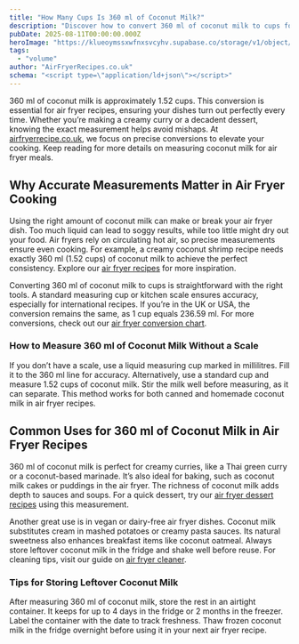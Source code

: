 ```yaml
---
title: "How Many Cups Is 360 ml of Coconut Milk?"
description: "Discover how to convert 360 ml of coconut milk to cups for perfect air fryer recipes every time. Get precise measurements now!"
pubDate: 2025-08-11T00:00:00.000Z
heroImage: "https://klueoymssxwfnxsvcyhv.supabase.co/storage/v1/object/public/md/how-many-cups-is-360-ml-of-coconut-milk-59e0da59.webp"
tags:
  - "volume"
author: "AirFryerRecipes.co.uk"
schema: "<script type=\"application/ld+json\"></script>"
---
```


<p>360 ml of coconut milk is approximately 1.52 cups. This conversion is essential for air fryer recipes, ensuring your dishes turn out perfectly every time. Whether you’re making a creamy curry or a decadent dessert, knowing the exact measurement helps avoid mishaps. At <a href=https://www.airfryerrecipe.co.uk>airfryerrecipe.co.uk</a>, we focus on precise conversions to elevate your cooking. Keep reading for more details on measuring coconut milk for air fryer meals.</p>  

<h2>Why Accurate Measurements Matter in Air Fryer Cooking</h2>  
<p>Using the right amount of coconut milk can make or break your air fryer dish. Too much liquid can lead to soggy results, while too little might dry out your food. Air fryers rely on circulating hot air, so precise measurements ensure even cooking. For example, a creamy coconut shrimp recipe needs exactly 360 ml (1.52 cups) of coconut milk to achieve the perfect consistency. Explore our <a href=https://www.airfryerrecipe.co.uk/recipes>air fryer recipes</a> for more inspiration.</p>  

<p>Converting 360 ml of coconut milk to cups is straightforward with the right tools. A standard measuring cup or kitchen scale ensures accuracy, especially for international recipes. If you’re in the UK or USA, the conversion remains the same, as 1 cup equals 236.59 ml. For more conversions, check out our <a href=https://www.airfryerrecipe.co.uk/air-fryer-conversion-chart>air fryer conversion chart</a>.</p>  

<h3>How to Measure 360 ml of Coconut Milk Without a Scale</h3>  
<p>If you don’t have a scale, use a liquid measuring cup marked in millilitres. Fill it to the 360 ml line for accuracy. Alternatively, use a standard cup and measure 1.52 cups of coconut milk. Stir the milk well before measuring, as it can separate. This method works for both canned and homemade coconut milk in air fryer recipes.</p>  

<h2>Common Uses for 360 ml of Coconut Milk in Air Fryer Recipes</h2>  
<p>360 ml of coconut milk is perfect for creamy curries, like a Thai green curry or a coconut-based marinade. It’s also ideal for baking, such as coconut milk cakes or puddings in the air fryer. The richness of coconut milk adds depth to sauces and soups. For a quick dessert, try our <a href=https://www.airfryerrecipe.co.uk/recipe-category/dessert>air fryer dessert recipes</a> using this measurement.</p>  

<p>Another great use is in vegan or dairy-free air fryer dishes. Coconut milk substitutes cream in mashed potatoes or creamy pasta sauces. Its natural sweetness also enhances breakfast items like coconut oatmeal. Always store leftover coconut milk in the fridge and shake well before reuse. For cleaning tips, visit our guide on <a href=https://www.airfryerrecipe.co.uk/air-fryer-cleaner>air fryer cleaner</a>.</p>  

<h3>Tips for Storing Leftover Coconut Milk</h3>  
<p>After measuring 360 ml of coconut milk, store the rest in an airtight container. It keeps for up to 4 days in the fridge or 2 months in the freezer. Label the container with the date to track freshness. Thaw frozen coconut milk in the fridge overnight before using it in your next air fryer recipe.</p>